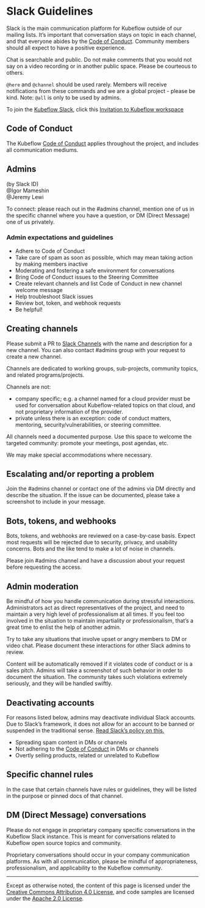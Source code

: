 # Slack Guidelines

Slack is the main communication platform for Kubeflow outside of our mailing
lists. It’s important that conversation stays on topic in each channel, and that
everyone abides by the [Code of Conduct](https://github.com/kubeflow/community/blob/master/CODE_OF_CONDUCT.md). Community
members should all expect to have a positive experience.

Chat is searchable and public. Do not make comments that you would not say on a
video recording or in another public space. Please be courteous to others.

`@here` and `@channel` should be used rarely. Members will receive notifications
from these commands and we are a global project - please be kind. Note: `@all`
is only to be used by admins.

To join the [Kubeflow Slack](https://kubeflow.slack.com), click this [Invitation to Kubeflow workspace](https://join.slack.com/t/kubeflow/shared_invite/zt-cpr020z4-PfcAue_2nw67~iIDy7maAQ)

## Code of Conduct

The Kubeflow [Code of Conduct](https://github.com/kubeflow/community/blob/master/CODE_OF_CONDUCT.md) applies throughout the
project, and includes all communication mediums.

## Admins

(by Slack ID)\
@Igor Mameshin\
@Jeremy Lewi

To connect: please reach out in the #admins channel, mention one of us in the specific channel where you have a question, or DM (Direct Message) one of us privately.

### Admin expectations and guidelines

- Adhere to Code of Conduct
- Take care of spam as soon as possible, which may mean taking action by making
  members inactive
- Moderating and fostering a safe environment for conversations
- Bring Code of Conduct issues to the Steering Committee
- Create relevant channels and list Code of Conduct in new channel welcome
  message
- Help troubleshoot Slack issues
- Review bot, token, and webhook requests
- Be helpful!

## Creating channels

Please submit a PR to [Slack Channels](./slack_channels.md) with the name and description for a new channel.
You can also contact #admins group with your request to create a new channel.

Channels are dedicated to working groups, sub-projects, community topics,
and related programs/projects.

Channels are not:

- company specific; e.g. a channel named for a cloud provider must be used for
  conversation about Kubeflow-related topics on that cloud, and not proprietary
  information of the provider.
- private unless there is an exception: code of conduct matters, mentoring,
  security/vulnerabilities, or steering committee.

All channels need a documented purpose. Use this space to welcome the targeted
community: promote your meetings, post agendas, etc.

We may make special accommodations where necessary.

## Escalating and/or reporting a problem

Join the #admins channel or contact one of the admins via DM directly and describe the situation. If the issue can be
documented, please take a screenshot to include in your message.

## Bots, tokens, and webhooks

Bots, tokens, and webhooks are reviewed on a case-by-case basis. Expect most
requests will be rejected due to security, privacy, and usability concerns. Bots
and the like tend to make a lot of noise in channels.

Please join #admins channel and have a discussion about your request before
requesting the access.

## Admin moderation

Be mindful of how you handle communication during stressful interactions.
Administrators act as direct representatives of the project, and need to
maintain a very high level of professionalism at all times. If you feel too
involved in the situation to maintain impartiality or professionalism, that’s a
great time to enlist the help of another admin.

Try to take any situations that involve upset or angry members to DM or video
chat. Please document these interactions for other Slack admins to review.

Content will be automatically removed if it violates code of conduct or is a
sales pitch. Admins will take a screenshot of such behavior in order to document
the situation. The community takes such violations extremely seriously, and they will
be handled swiftly.

## Deactivating accounts

For reasons listed below, admins may deactivate individual Slack accounts. Due
to Slack’s framework, it does not allow for an account to be banned or suspended
in the traditional sense.
[Read Slack’s policy on this.](https://get.Slack.help/hc/en-us/articles/204475027-Deactivate-a-member-s-account)

- Spreading spam content in DMs or channels
- Not adhering to the [Code of Conduct](https://github.com/kubeflow/community/blob/master/CODE_OF_CONDUCT.md) in DMs or channels
- Overtly selling products, related or unrelated to Kubeflow

## Specific channel rules

In the case that certain channels have rules or guidelines, they will be listed
in the purpose or pinned docs of that channel.

## DM (Direct Message) conversations

Please do not engage in proprietary company specific conversations in the
Kubeflow  Slack instance. This is meant for conversations related to Kubeflow open
source topics and community.

Proprietary conversations should occur in your company communication platforms.
As with all communication, please be mindful of appropriateness,
professionalism, and applicability to the Kubeflow community.

---

Except as otherwise noted, the content of this page is licensed under the
[Creative Commons Attribution 4.0 License](https://creativecommons.org/licenses/by/4.0/),
and code samples are licensed under the
[Apache 2.0 License](https://www.apache.org/licenses/LICENSE-2.0).
